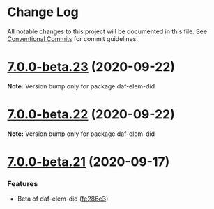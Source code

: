 # Change Log

All notable changes to this project will be documented in this file.
See [Conventional Commits](https://conventionalcommits.org) for commit guidelines.

# [7.0.0-beta.23](https://github.com/uport-project/daf/compare/v7.0.0-beta.22...v7.0.0-beta.23) (2020-09-22)

**Note:** Version bump only for package daf-elem-did





# [7.0.0-beta.22](https://github.com/uport-project/daf/compare/v7.0.0-beta.21...v7.0.0-beta.22) (2020-09-22)

**Note:** Version bump only for package daf-elem-did





# [7.0.0-beta.21](https://github.com/uport-project/daf/compare/v7.0.0-beta.20...v7.0.0-beta.21) (2020-09-17)


### Features

* Beta of daf-elem-did ([fe286e3](https://github.com/uport-project/daf/commit/fe286e347107cfc29a93cfaff085e524f4e2cff5))
